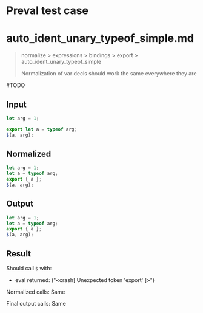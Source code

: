# Preval test case

# auto_ident_unary_typeof_simple.md

> normalize > expressions > bindings > export > auto_ident_unary_typeof_simple
>
> Normalization of var decls should work the same everywhere they are

#TODO

## Input

`````js filename=intro
let arg = 1;

export let a = typeof arg;
$(a, arg);
`````

## Normalized

`````js filename=intro
let arg = 1;
let a = typeof arg;
export { a };
$(a, arg);
`````

## Output

`````js filename=intro
let arg = 1;
let a = typeof arg;
export { a };
$(a, arg);
`````

## Result

Should call `$` with:
 - eval returned: ("<crash[ Unexpected token 'export' ]>")

Normalized calls: Same

Final output calls: Same
